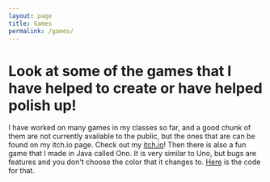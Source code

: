 ```yaml
---
layout: page
title: Games
permalink: /games/
---
```


# Look at some of the games that I have helped to create or have helped polish up! #
I have worked on many games in my classes so far, and a good chunk of them are not currently available to the public, but the ones that are can be found on my itch.io page.
Check out my [itch.io](https://jqual1.itch.io/)!
Then there is also a fun game that I made in Java called Ono. It is very similar to Uno, but bugs are features and you don't choose the color that it changes to. [Here](https://github.com/Jqual1/Ono) is the code for that.
